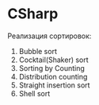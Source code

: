 # CSharp
Реализация сортировок:
1. Bubble sort
2. Cocktail(Shaker) sort
3. Sorting by Counting
4. Distribution counting
5. Straight insertion sort
6. Shell sort
